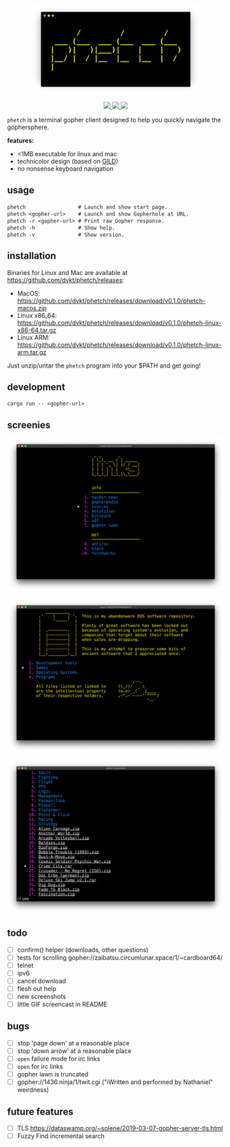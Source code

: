 <p align="center">
    <img src="./img/logo.png">
    <br> <br>
    <a href="LICENSE">
        <img src="https://img.shields.io/badge/license-MIT-blueviolet?style=flat-square">
    </a>
    <a href="https://github.com/dvkt/phetch/releases/tag/v0.0.0">
        <img src="https://img.shields.io/badge/current_release-0.0.0-brightgreen.svg?style=flat-square">
    </a>
    <a href="https://github.com/dvkt/phetch">
        <img src="https://img.shields.io/badge/dev_version-0.1.0--dev-lightgrey.svg?style=flat-square">
    </a>
</p>

`phetch` is a terminal gopher client designed to help you quickly navigate the gophersphere.

**features:**

- <1MB executable for linux and mac
- technicolor design (based on [GILD](https://github.com/dvkt/gild))
- no nonsense keyboard navigation

## usage

    phetch                 # Launch and show start page.
    phetch <gopher-url>    # Launch and show Gopherhole at URL.
    phetch -r <gopher-url> # Print raw Gopher response.
    phetch -h              # Show help.
    phetch -v              # Show version.

## installation

Binaries for Linux and Mac are available at https://github.com/dvkt/phetch/releases:

- MacOS: https://github.com/dvkt/phetch/releases/download/v0.1.0/phetch-macos.zip
- Linux x86_64: https://github.com/dvkt/phetch/releases/download/v0.1.0/phetch-linux-x86-64.tar.gz
- Linux ARM: https://github.com/dvkt/phetch/releases/download/v0.1.0/phetch-linux-arm.tar.gz

Just unzip/untar the `phetch` program into your $PATH and get going!

## development

    cargo run -- <gopher-url>

## screenies

![Links](./img/links.png)

![DOS Menu](./img/menu.png)

![Game Archive](./img/oldies.png)

## todo

- [ ] confirm() helper (downloads, other questions)
- [ ] tests for scrolling
    gopher://zaibatsu.circumlunar.space/1/~cardboard64/
- [ ] telnet
- [ ] ipv6
- [ ] cancel download
- [ ] flesh out help
- [ ] new screenshots
- [ ] little GIF screencast in README

## bugs

- [ ] stop 'page down' at a reasonable place
- [ ] stop 'down arrow' at a reasonable place
- [ ] `open` failure mode for irc links
- [ ] `open` for irc links
- [ ] gopher lawn is truncated
- [ ] gopher://1436.ninja/1/twit.cgi ("iWritten and performed by Nathaniel" weirdness)

## future features

- [ ] TLS https://dataswamp.org/~solene/2019-03-07-gopher-server-tls.html
- [ ] Fuzzy Find incremental search